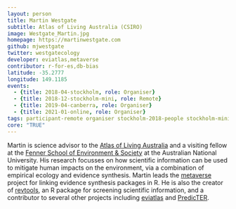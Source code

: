 ```yaml
---
layout: person
title: Martin Westgate
subtitle: Atlas of Living Australia (CSIRO)
image: Westgate_Martin.jpg
homepage: https://martinwestgate.com
github: mjwestgate
twitter: westgatecology
developer: eviatlas,metaverse
contributor: r-for-es,db-bias
latitude: -35.2777
longitude: 149.1185
events:
  - {title: 2018-04-stockholm, role: Organiser}
  - {title: 2018-12-stockholm-mini, role: Remote}
  - {title: 2019-04-canberra, role: Organiser}
  - {title: 2021-01-online, role: Organiser}
tags: participant-remote organiser stockholm-2018-people stockholm-mini-2018-people canberra-2019-people stockholm-2018-organiser stockholm-mini-2018-remote canberra-2019-organiser online-2021-organiser online-2021-people
core: "TRUE"
---
```

Martin is science advisor to the <a href="https://www.ala.org.au">Atlas of Living Australia</a> and a visiting fellow at the <a href="https://fennerschool.anu.edu.au">Fenner School of Environment & Society</a> at the Australian National University. His research focusses on how scientific information can be used to mitigate human impacts on the environment, via a combination of empirical ecology and evidence synthesis. Martin leads the <a href="https://rmetaverse.github.io" target="_blank" rel="noopener">metaverse</a> project for linking evidence synthesis packages in R. He is also the creator of <a href="https://revtools.net" target="_blank" rel="noopener">revtools</a>, an R package for screening scientific information, and a contributor to several other projects including <a href="https://www.eshackathon.org/software/eviatlas">eviatlas</a> and <a href="http://www.predicter.org" target="_blank" rel="noopener">PredicTER</a>.